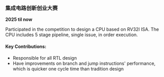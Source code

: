 ### **集成电路创新创业大赛**  
**2025 til now**  

Participated in the competition to design a CPU based on RV32I ISA.
The CPU includes 5 stage pipeline, single issue, in order execution.

#### Key Contributions:  
- Responsible for all RTL design
- Have improvements on branch and jump instructions' performance, which is quicker one cycle time than tradition design


